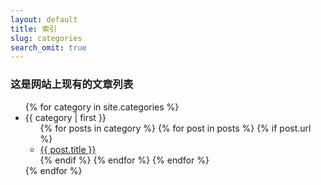 ```yaml
---
layout: default
title: 索引
slug: categories
search_omit: true
---
```

### 这是网站上现有的文章列表
<ul>
{% for category in site.categories %}
  <li class="listhead"><a name="{{ category | first }}">{{ category | first }}</a>
    <ul>
    {% for posts in category %}
      {% for post in posts %}
      	{% if post.url %}
        <li class="postitem"><a href="{{ post.url }}">{{ post.title }}</a></li>
        {% endif %}
      {% endfor %}
    {% endfor %}
    </ul>
  </li>
{% endfor %}
</ul>

